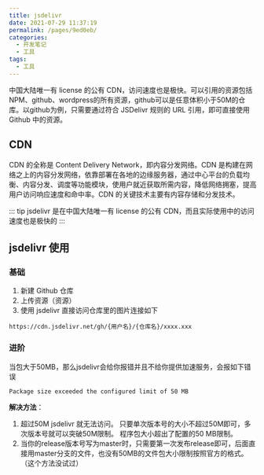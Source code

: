 ```yaml
---
title: jsdelivr
date: 2021-07-29 11:37:19
permalink: /pages/9ed0eb/
categories:
  - 开发笔记
  - 工具
tags:
  - 工具
---
```


中国大陆唯一有 license 的公有 CDN，访问速度也是极快。可以引用的资源包括NPM、github、wordpress的所有资源，github可以是任意体积小于50M的仓库。以github为例，只需要通过符合 JSDelivr 规则的 URL 引用，即可直接使用 Github 中的资源。

<!-- more -->
## CDN
CDN 的全称是 Content Delivery Network，即内容分发网络。CDN 是构建在网络之上的内容分发网络，依靠部署在各地的边缘服务器，通过中心平台的负载均衡、内容分发、调度等功能模块，使用户就近获取所需内容，降低网络拥塞，提高用户访问响应速度和命中率。CDN 的关键技术主要有内容存储和分发技术。


::: tip
jsdelivr 是在中国大陆唯一有 license 的公有 CDN，而且实际使用中的访问速度也是极快的
:::

## jsdelivr 使用

### 基础
1. 新建 Github 仓库
2. 上传资源（资源）
3. 使用 jsdelivr 直接访问仓库里的图片连接如下

```
https://cdn.jsdelivr.net/gh/{用户名}/{仓库名}/xxxx.xxx
```

### 进阶
当包大于50MB，那么jsdelivr会给你报错并且不给你提供加速服务，会报如下错误
```
Package size exceeded the configured limit of 50 MB
```

**解决方法**：
1. 超过50M jsdelivr 就无法访问。 只要单次版本号的大小不超过50M即可，多次版本号就可以突破50M限制。 程序包大小超出了配置的50 MB限制。
2. 当你的release版本号写为master时，只需要第一次发布release即可，后面直接用master分支的文件，也没有50MB的文件包大小限制按照官方的格式。（这个方法没试过）
